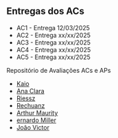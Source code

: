 ## Entregas dos ACs

* AC1 - Entrega 12/03/2025
* AC2 - Entrega xx/xx/2025
* AC3 - Entrega xx/xx/2025
* AC4 - Entrega xx/xx/2025
* AC5 - Entrega xx/xx/2025

Repositório de Avaliações ACs e APs

* [Kaio](https://github.com/alvesskaio/DW_Kaio_Alves)
* [Ana Clara](https://github.com/anaclara-hs/dw)
* [Riessz](https://github.com/riessz/-)
* [Rechuanz](https://github.com/Rechuanz/DW)
* [Arthur Maurity](https://github.com/ArthurMaurity/Dw)
* [ernardo Miller](https://github.com/bernardomiller/Dw)
* [João Victor](https://github.com/JVictor-De/aulaJohn)
